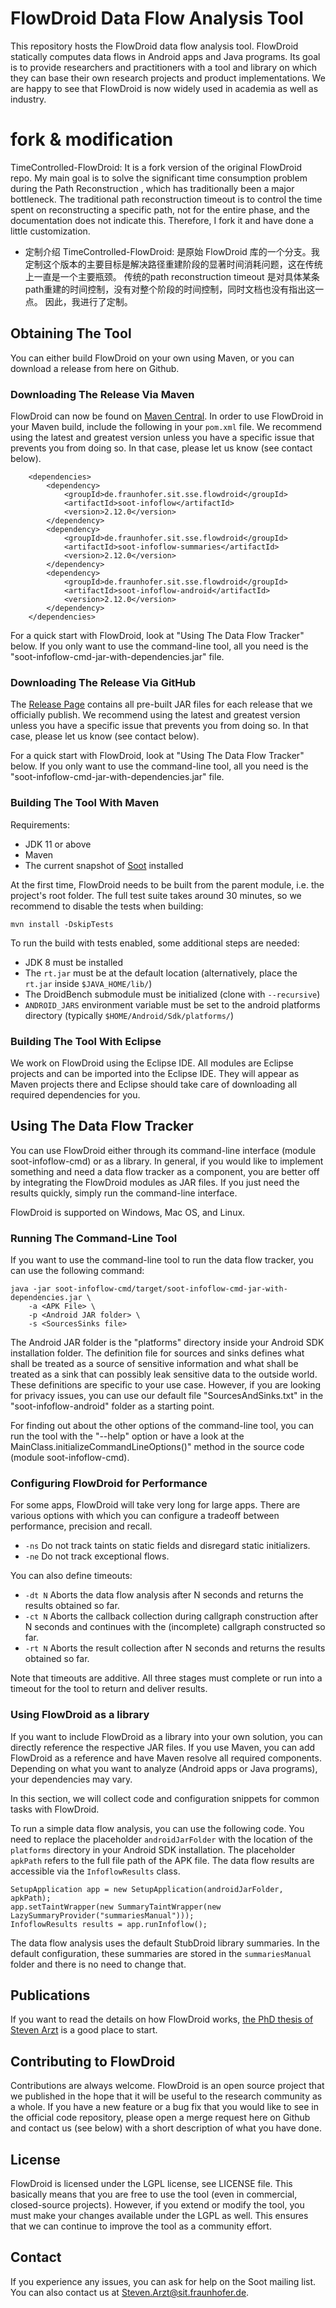 # FlowDroid Data Flow Analysis Tool

This repository hosts the FlowDroid data flow analysis tool. FlowDroid statically computes data flows in Android apps and Java programs.
Its goal is to provide researchers and practitioners with a tool and library on which they can base their own research projects and
product implementations. We are happy to see that FlowDroid is now widely used in academia as well as industry.

# fork & modification
TimeControlled-FlowDroid: It is a fork version of the original FlowDroid repo. 
My main goal is to solve the significant time consumption problem during the Path Reconstruction , 
which has traditionally been a major bottleneck.
The traditional path reconstruction timeout is to control the time spent on reconstructing a specific path, 
not for the entire phase, and the documentation does not indicate this.
Therefore, I fork it and have done a little customization.
- 定制介绍
TimeControlled-FlowDroid: 是原始 FlowDroid 库的一个分支。我定制这个版本的主要目标是解决路径重建阶段的显著时间消耗问题，这在传统上一直是一个主要瓶颈。
传统的path reconstruction timeout 是对具体某条path重建的时间控制，没有对整个阶段的时间控制，同时文档也没有指出这一点。
因此，我进行了定制。

## Obtaining The Tool

You can either build FlowDroid on your own using Maven, or you can download a release from here on Github.

### Downloading The Release Via Maven

FlowDroid can now be found on <a href="https://mvnrepository.com/artifact/de.fraunhofer.sit.sse.flowdroid">Maven Central</a>.
In order to use FlowDroid in your Maven build, include the following in your ```pom.xml``` file.
We recommend using the latest and greatest version unless you have a specific
issue that prevents you from doing so. In that case, please let us know (see contact below).
```
    <dependencies>
        <dependency>
            <groupId>de.fraunhofer.sit.sse.flowdroid</groupId>
            <artifactId>soot-infoflow</artifactId>
            <version>2.12.0</version>
        </dependency>
        <dependency>
            <groupId>de.fraunhofer.sit.sse.flowdroid</groupId>
            <artifactId>soot-infoflow-summaries</artifactId>
            <version>2.12.0</version>
        </dependency>
        <dependency>
            <groupId>de.fraunhofer.sit.sse.flowdroid</groupId>
            <artifactId>soot-infoflow-android</artifactId>
            <version>2.12.0</version>
        </dependency>
    </dependencies>
```

For a quick start with FlowDroid, look at "Using The Data Flow Tracker" below. If you only want to use the command-line tool,
all you need is the "soot-infoflow-cmd-jar-with-dependencies.jar" file.

### Downloading The Release Via GitHub

The <a href="https://github.com/secure-software-engineering/FlowDroid/releases">Release Page</a> contains all pre-built JAR
files for each release that we officially publish. We recommend using the latest and greatest version unless you have a specific
issue that prevents you from doing so. In that case, please let us know (see contact below).

For a quick start with FlowDroid, look at "Using The Data Flow Tracker" below. If you only want to use the command-line tool,
all you need is the "soot-infoflow-cmd-jar-with-dependencies.jar" file.

### Building The Tool With Maven

Requirements:
* JDK 11 or above
* Maven
* The current snapshot of <a href="https://github.com/soot-oss/soot">Soot</a> installed

At the first time, FlowDroid needs to be built from the parent module, i.e. the project's root folder. The full test
suite takes around 30 minutes, so we recommend to disable the tests when building:
```shell
mvn install -DskipTests
```

To run the build with tests enabled, some additional steps are needed:
* JDK 8 must be installed
* The `rt.jar` must be at the default location (alternatively, place the `rt.jar` inside `$JAVA_HOME/lib/`)
* The DroidBench submodule must be initialized (clone with `--recursive`)
* `ANDROID_JARS` environment variable must be set to the android platforms directory (typically `$HOME/Android/Sdk/platforms/`)

### Building The Tool With Eclipse

We work on FlowDroid using the Eclipse IDE. All modules are Eclipse projects and can be imported into the Eclipse IDE. They will appear as Maven projects there and Eclipse should take care of downloading all required dependencies for you.

## Using The Data Flow Tracker

You can use FlowDroid either through its command-line interface (module soot-infoflow-cmd) or as a library. In general, if you would
like to implement something and need a data flow tracker as a component, you are better off by integrating the FlowDroid modules as
JAR files. If you just need the results quickly, simply run the command-line interface.

FlowDroid is supported on Windows, Mac OS, and Linux.

### Running The Command-Line Tool

If you want to use the command-line tool to run the data flow tracker, you can use the following command:

```
java -jar soot-infoflow-cmd/target/soot-infoflow-cmd-jar-with-dependencies.jar \
    -a <APK File> \
    -p <Android JAR folder> \
    -s <SourcesSinks file>
```

The Android JAR folder is the "platforms" directory inside your Android SDK installation folder. The definition file for sources
and sinks defines what shall be treated as a source of sensitive information and what shall be treated as a sink that can possibly
leak sensitive data to the outside world. These definitions are specific to your use case. However, if you are looking for privacy
issues, you can use our default file "SourcesAndSinks.txt" in the "soot-infoflow-android" folder as a starting point.

For finding out about the other options of the command-line tool, you can run the tool with the "--help" option or have a look at
the MainClass.initializeCommandLineOptions()" method in the source code (module soot-infoflow-cmd).

### Configuring FlowDroid for Performance

For some apps, FlowDroid will take very long for large apps. There are various options with which you can configure a tradeoff between performance, precision and recall.

* ```-ns``` Do not track taints on static fields and disregard static initializers.
* ```-ne``` Do not track exceptional flows.

You can also define timeouts:

* ```-dt N``` Aborts the data flow analysis after N seconds and returns the results obtained so far.
* ```-ct N``` Aborts the callback collection during callgraph construction after N seconds and continues with the (incomplete) callgraph constructed so far.
* ```-rt N``` Aborts the result collection after N seconds and returns the results obtained so far.

Note that timeouts are additive. All three stages must complete or run into a timeout for the tool to return and deliver results.

### Using FlowDroid as a library

If you want to include FlowDroid as a library into your own solution, you can directly reference the respective JAR files. If you
use Maven, you can add FlowDroid as a reference and have Maven resolve all required components. Depending on what you want to analyze
(Android apps or Java programs), your dependencies may vary.

In this section, we will collect code and configuration snippets for common tasks with FlowDroid.

To run a simple data flow analysis, you can use the following code. You need to replace the placeholder ``androidJarFolder`` with the location of the
``platforms`` directory in your Android SDK installation. The placeholder ``apkPath`` refers to the full file path of the APK file. The data flow
results are accessible via the ``InfoflowResults`` class.

```
SetupApplication app = new SetupApplication(androidJarFolder, apkPath);
app.setTaintWrapper(new SummaryTaintWrapper(new LazySummaryProvider("summariesManual")));
InfoflowResults results = app.runInfoflow();
```

The data flow analysis uses the default StubDroid library summaries. In the default configuration, these summaries are stored in
the ``summariesManual`` folder and there is no need to change that.

## Publications

If you want to read the details on how FlowDroid works, <a href="http://tuprints.ulb.tu-darmstadt.de/5937/">the PhD thesis of
Steven Arzt</a> is a good place to start.

## Contributing to FlowDroid

Contributions are always welcome. FlowDroid is an open source project that we published in the hope that it will be useful to
the research community as a whole. If you have a new feature or a bug fix that you would like to see in the official code
repository, please open a merge request here on Github and contact us (see below) with a short description of what you have
done.

## License

FlowDroid is licensed
under the LGPL license, see LICENSE file. This basically means that you are free to use the tool (even in commercial, closed-source
projects). However, if you extend or modify the tool, you must make your changes available under the LGPL as well. This ensures that
we can continue to improve the tool as a community effort.

## Contact

If you experience any issues, you can ask for help on the Soot mailing list. You can also contact us at Steven.Arzt@sit.fraunhofer.de.
